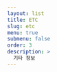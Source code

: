 ```yaml
---
layout: list
title: ETC
slug: etc
menu: true
submenu: false
order: 3
description: >
  기타 정보
---
```


